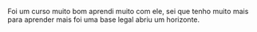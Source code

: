Foi um curso muito bom aprendi muito com ele, sei que tenho muito mais para aprender mais foi uma base legal abriu um horizonte.
